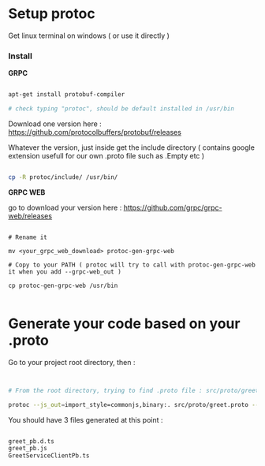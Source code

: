 
# Setup protoc

Get linux terminal on windows ( or use it directly ) 


### Install


__GRPC__

```` bash

apt-get install protobuf-compiler

# check typing "protoc", should be default installed in /usr/bin

````

Download one version here : https://github.com/protocolbuffers/protobuf/releases 

Whatever the version, just inside get the include directory ( contains google extension usefull for our own .proto file such as .Empty etc )

```` bash 

cp -R protoc/include/ /usr/bin/

````


__GRPC WEB__ 

go to download your version here : https://github.com/grpc/grpc-web/releases


```` 

# Rename it 

mv <your_grpc_web_download> protoc-gen-grpc-web

# Copy to your PATH ( protoc will try to call with protoc-gen-grpc-web it when you add --grpc-web_out )

cp protoc-gen-grpc-web /usr/bin


````


# Generate your code based on your .proto

Go to your project root directory, then : 

```` bash


# From the root directory, trying to find .proto file : src/proto/greet.proto and out as typescript "importable" package

protoc --js_out=import_style=commonjs,binary:. src/proto/greet.proto --grpc-web_out=import_style=typescript,mode=grpcwebtext:.


````


You should have 3 files generated at this point : 


```` bash

greet_pb.d.ts 
greet_pb.js 
GreetServiceClientPb.ts 

```` 